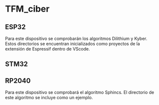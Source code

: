 # TFM_ciber

## ESP32

Para este dispositivo se comprobarán los algoritmos Dilithium y Kyber. Estos directorios se encuentran inicializados como proyectos de la extensión de Espressif dentro de VScode.
## STM32



## RP2040
Para este dispositivo se comprobará el algoritmo Sphincs. El directorio de este algoritmo se incluye como un ejemplo.